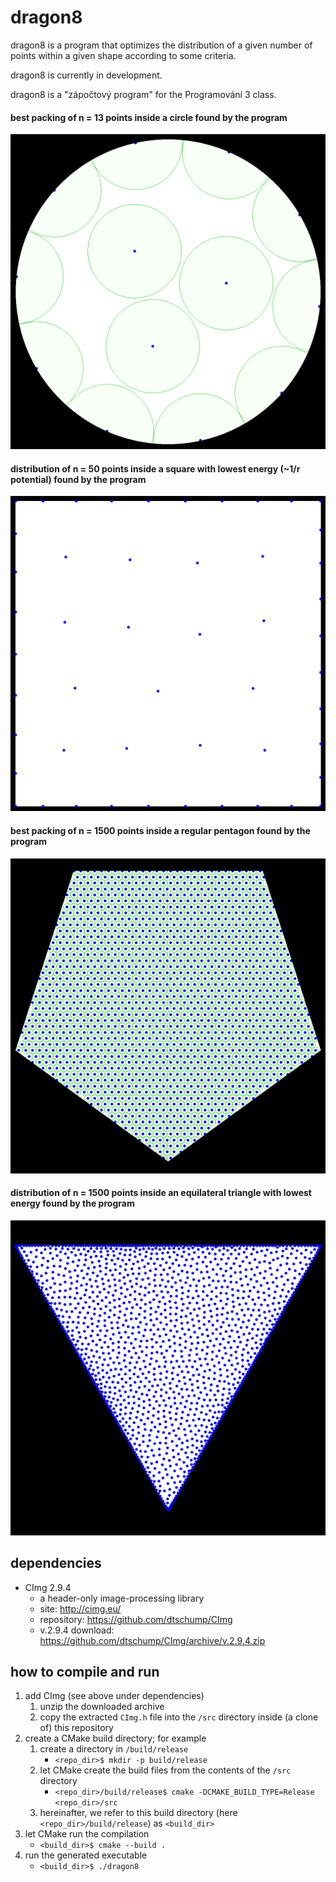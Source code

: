 # dragon8

dragon8 is a program that optimizes the distribution of a given number of points within a given shape according to some criteria.

dragon8 is currently in development.

dragon8 is a "zápočtový program" for the Programování 3 class.

#### best packing of n = 13 points inside a circle found by the program
![packing of 13 points](./doc/img/13_ucirc_0_6180339887415.png)

#### distribution of n = 50 points inside a square with lowest energy (~1/r potential) found by the program
![distribution of 50 points](./doc/img/50_usq_2499_190733.png)

#### best packing of n = 1500 points inside a regular pentagon found by the program
![packing of 1500 points](./doc/img/1500_pent_0_0430138.png)

#### distribution of n = 1500 points inside an equilateral triangle with lowest energy found by the program
![distribution of 1500 points](./doc/img/1500_etri_4411232.png)


## dependencies

* CImg 2.9.4
  - a header-only image-processing library
  - site: http://cimg.eu/
  - repository: https://github.com/dtschump/CImg
  - v.2.9.4 download: https://github.com/dtschump/CImg/archive/v.2.9.4.zip

## how to compile and run

1. add CImg (see above under dependencies)
    1. unzip the downloaded archive
    2. copy the extracted `CImg.h` file into the `/src` directory inside (a clone of) this repository
2. create a CMake build directory; for example
    1. create a directory in `/build/release`
        * `<repo_dir>$ mkdir -p build/release`
    2. let CMake create the build files from the contents of the `/src` directory
        * `<repo_dir>/build/release$ cmake -DCMAKE_BUILD_TYPE=Release <repo_dir>/src`
    3. hereinafter, we refer to this build directory (here `<repo_dir>/build/release`) as `<build_dir>`
3. let CMake run the compilation
    * `<build_dir>$ cmake --build .`
4. run the generated executable
    * `<build_dir>$ ./dragon8`
    
